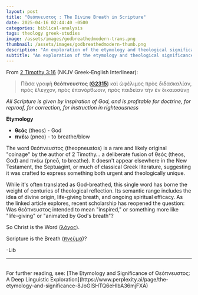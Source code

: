 ```yaml
---
layout: post
title: "θεόπνευστος : The Divine Breath in Scripture"
date: 2025-04-16 02:44:40 -0500
categories: biblical-analysis
tags: theology greek-studies
image: /assets/images/godbreathedmodern-trans.png
thumbnail: /assets/images/godbreathedmodern-thumb.png
description: "An exploration of the etymology and theological significance of the word θεόπνευστος (theopneustos)."
subtitle: "An exploration of the etymology and theological significance of the word θεόπνευστος (theopneustos) in 2 Timothy 3:16."
---
```



From <a href="https://www.blueletterbible.org/nkjv/2ti/3/16/t_conc_1128016" target="_blank">2 Timothy 3:16</a> (NKJV Greek-English Interlinear):

> Πᾶσα γραφὴ **θεόπνευστος (<a href="https://www.blueletterbible.org/lexicon/g2315/nkjv/tr/0-1/" target="_blank">G2315</a>)** καὶ ὠφέλιμος πρὸς διδασκαλίαν, πρὸς ἔλεγχον, πρὸς ἐπανόρθωσιν, πρὸς παιδείαν τὴν ἐν δικαιοσύνῃ

*All Scripture is given by inspiration of God, and is profitable for doctrine, for reproof, for correction, for instruction in righteousness*

**Etymology**

- **θεός** (theos) - God
- **πνέω** (pneo) - to breathe/blow

The word θεόπνευστος (theopneustos) is a rare and likely original "coinage" by the author of 2 Timothy… a deliberate fusion of θεός (theos, God) and πνέω (pneō, to breathe). It doesn't appear elsewhere in the New Testament, the Septuagint, or much of classical Greek literature, suggesting it was crafted to express something both urgent and theologically unique.

While it's often translated as God-breathed, this single word has borne the weight of centuries of theological reflection. Its semantic range includes the idea of divine origin, life-giving breath, and ongoing spiritual efficacy. As the linked article explores, recent scholarship has reopened the question: Was θεόπνευστος intended to mean "inspired," or something more like "life-giving" or "animated by God's breath"?

So Christ is the Word (<a href="https://www.blueletterbible.org/lexicon/g3056/nkjv/tr/0-1/" target="_blank">λόγος</a>).

Scripture is the Breath (<a href="https://www.blueletterbible.org/lexicon/g4151/nkjv/tr/0-1/" target="_blank">πνεῦμα</a>)?

-Lib

---
<br />
For further reading, see: [The Etymology and Significance of Θεόπνευστος: A Deep Linguistic Exploration](https://www.perplexity.ai/page/the-etymology-and-significance-8JoGISHTQ6eHlbA36mjFXA)

